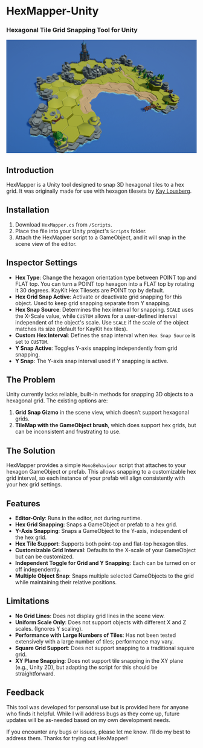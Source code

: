 # HexMapper-Unity

### Hexagonal Tile Grid Snapping Tool for Unity

![HexMapper in Action](./Images/example.png)

## Introduction
HexMapper is a Unity tool designed to snap 3D hexagonal tiles to a hex grid. It was originally made for use with hexagon tilesets by [Kay Lousberg](https://kaylousberg.itch.io/).

## Installation
1. Download `HexMapper.cs` from `/Scripts`.
2. Place the file into your Unity project's `Scripts` folder.
3. Attach the HexMapper script to a GameObject, and it will snap in the scene view of the editor.

## Inspector Settings
- **Hex Type**: Change the hexagon orientation type between POINT top and FLAT top. You can turn a POINT top hexagon into a FLAT top by rotating it 30 degrees. KayKit Hex Tilesets are POINT top by default.
- **Hex Grid Snap Active**: Activate or deactivate grid snapping for this object. Used to keep grid snapping separate from Y snapping.
- **Hex Snap Source**: Determines the hex interval for snapping. `SCALE` uses the X-Scale value, while `CUSTOM` allows for a user-defined interval independent of the object's scale. Use `SCALE` if the scale of the object matches its size (default for KayKit hex tiles).
- **Custom Hex Interval**: Defines the snap interval when `Hex Snap Source` is set to `CUSTOM`.
- **Y Snap Active**: Toggles Y-axis snapping independently from grid snapping.
- **Y Snap**: The Y-axis snap interval used if Y snapping is active.

## The Problem
Unity currently lacks reliable, built-in methods for snapping 3D objects to a hexagonal grid. The existing options are:
1. **Grid Snap Gizmo** in the scene view, which doesn’t support hexagonal grids.
2. **TileMap with the GameObject brush**, which does support hex grids, but can be inconsistent and frustrating to use.

## The Solution
HexMapper provides a simple `MonoBehaviour` script that attaches to your hexagon GameObject or prefab. This allows snapping to a customizable hex grid interval, so each instance of your prefab will align consistently with your hex grid settings.

## Features
- **Editor-Only**: Runs in the editor, not during runtime.
- **Hex Grid Snapping**: Snaps a GameObject or prefab to a hex grid.
- **Y-Axis Snapping**: Snaps a GameObject to the Y-axis, independent of the hex grid.
- **Hex Tile Support**: Supports both point-top and flat-top hexagon tiles.
- **Customizable Grid Interval**: Defaults to the X-scale of your GameObject but can be customized.
- **Independent Toggle for Grid and Y Snapping**: Each can be turned on or off independently.
- **Multiple Object Snap**: Snaps multiple selected GameObjects to the grid while maintaining their relative positions.

## Limitations
- **No Grid Lines**: Does not display grid lines in the scene view.
- **Uniform Scale Only**: Does not support objects with different X and Z scales. (Ignores Y scaling).
- **Performance with Large Numbers of Tiles**: Has not been tested extensively with a large number of tiles; performance may vary.
- **Square Grid Support**: Does not support snapping to a traditional square grid.
- **XY Plane Snapping**: Does not support tile snapping in the XY plane (e.g., Unity 2D), but adapting the script for this should be straightforward.

## Feedback
This tool was developed for personal use but is provided here for anyone who finds it helpful. While I will address bugs as they come up, future updates will be as-needed based on my own development needs.

If you encounter any bugs or issues, please let me know. I’ll do my best to address them. Thanks for trying out HexMapper!
